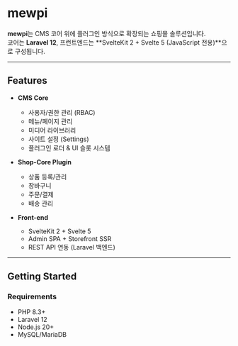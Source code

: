 # mewpi

**mewpi**는 CMS 코어 위에 플러그인 방식으로 확장되는 쇼핑몰 솔루션입니다.  
코어는 **Laravel 12**, 프런트엔드는 **SvelteKit 2 + Svelte 5 (JavaScript 전용)**으로 구성됩니다.

---

## Features

- **CMS Core**
    - 사용자/권한 관리 (RBAC)
    - 메뉴/페이지 관리
    - 미디어 라이브러리
    - 사이트 설정 (Settings)
    - 플러그인 로더 & UI 슬롯 시스템

- **Shop-Core Plugin**
    - 상품 등록/관리
    - 장바구니
    - 주문/결제
    - 배송 관리

- **Front-end**
    - SvelteKit 2 + Svelte 5
    - Admin SPA + Storefront SSR
    - REST API 연동 (Laravel 백엔드)

---

## Getting Started

### Requirements
- PHP 8.3+
- Laravel 12
- Node.js 20+
- MySQL/MariaDB

